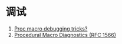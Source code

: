 # 调试

1. [Proc macro debugging tricks?](https://users.rust-lang.org/t/proc-macro-debugging-tricks/69343)
2. [Procedural Macro Diagnostics (RFC 1566)](https://github.com/rust-lang/rust/issues/54140)
